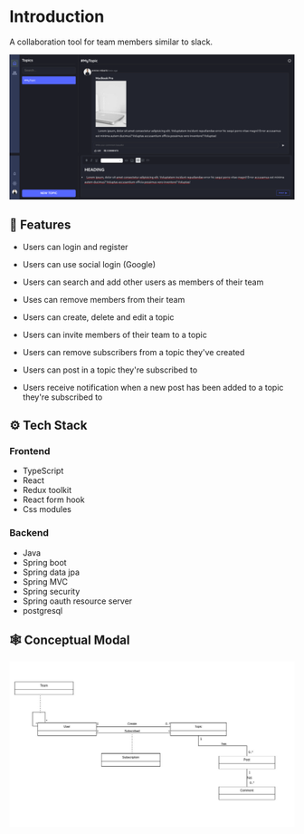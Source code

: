# Introduction 
A collaboration tool for team members similar to slack.

![Alt text](image-1.png)

## 🔋 Features
* Users can login and register

* Users can use social login (Google)

* Users can search and add other users as members of their team

* Uses can remove members from their team

* Users can create, delete and edit a topic

* Users can invite members of their team to a topic

* Users can remove subscribers from a topic they've created

* Users can post in a topic they're subscribed to

* Users receive notification when a new post has been added to a topic they're subscribed to



## ⚙️ Tech Stack

### Frontend

* TypeScript
* React
* Redux toolkit
* React form hook
* Css modules

### Backend

* Java
* Spring boot
* Spring data jpa
* Spring MVC
* Spring security 
* Spring oauth resource server
* postgresql

## 🕸️ Conceptual Modal
![Alt text](<collab_tool_conceptual_model (1) (1).jpg>)


